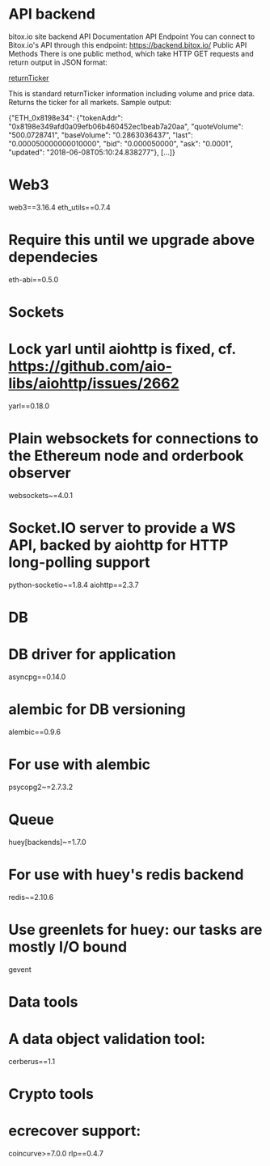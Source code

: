 # API backend
bitox.io site backend
API Documentation
API Endpoint
You can connect to Bitox.io's API through this endpoint:
https://backend.bitox.io/
Public API Methods
There is one public method, which take HTTP GET requests and return output in JSON format:
  
 <a href="https://backend.bitox.io/returnTicker">returnTicker</a>
    <p>This is standard returnTicker information including volume and price data. Returns the ticker for all markets. Sample output:</p>
    <p>{"ETH_0x8198e34": {"tokenAddr": "0x8198e349afd0a09efb06b460452ec1beab7a20aa", "quoteVolume": "500.0728741", "baseVolume": "0.2863036437", "last": "0.000050000000010000", "bid": "0.000050000", "ask": "0.0001", "updated": "2018-06-08T05:10:24.838277"}, [...]}</p>
  </ul>

##
# Web3
web3==3.16.4
eth_utils==0.7.4
# Require this until we upgrade above dependecies
eth-abi==0.5.0

##
# Sockets
# Lock yarl until aiohttp is fixed, cf. https://github.com/aio-libs/aiohttp/issues/2662
yarl==0.18.0
# Plain websockets for connections to the Ethereum node and orderbook observer
websockets~=4.0.1
# Socket.IO server to provide a WS API, backed by aiohttp for HTTP long-polling support
python-socketio~=1.8.4
aiohttp==2.3.7

##
# DB
# DB driver for application
asyncpg==0.14.0
# alembic for DB versioning
alembic==0.9.6
# For use with alembic
psycopg2~=2.7.3.2

##
# Queue
huey[backends]~=1.7.0
# For use with huey's redis backend
redis~=2.10.6
# Use greenlets for huey: our tasks are mostly I/O bound
gevent


##
# Data tools
# A data object validation tool:
cerberus==1.1

##
# Crypto tools
# ecrecover support:
coincurve>=7.0.0
rlp==0.4.7
